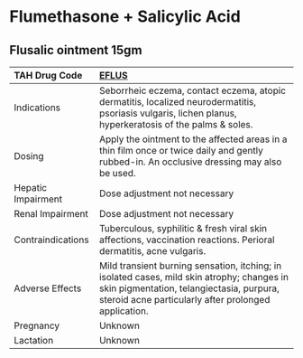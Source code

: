 # Flumethasone + Salicylic Acid

## Flusalic ointment 15gm

| TAH Drug Code      | [**EFLUS**](https://www.tahsda.org.tw/drugs/hissearch.php?drug_code=EFLUS)                                                                                                                     |
|:-------------------|:-----------------------------------------------------------------------------------------------------------------------------------------------------------------------------------------------|
| Indications        | Seborrheic eczema, contact eczema, atopic dermatitis, localized neurodermatitis, psoriasis vulgaris, lichen planus, hyperkeratosis of the palms & soles.                                       |
| Dosing             | Apply the ointment to the affected areas in a thin film once or twice daily and gently rubbed-in. An occlusive dressing may also be used.                                                      |
| Hepatic Impairment | Dose adjustment not necessary                                                                                                                                                                  |
| Renal Impairment   | Dose adjustment not necessary                                                                                                                                                                  |
| Contraindications  | Tuberculous, syphilitic & fresh viral skin affections, vaccination reactions. Perioral dermatitis, acne vulgaris.                                                                              |
| Adverse Effects    | Mild transient burning sensation, itching; in isolated cases, mild skin atrophy; changes in skin pigmentation, telangiectasia, purpura, steroid acne particularly after prolonged application. |
| Pregnancy          | Unknown                                                                                                                                                                                        |
| Lactation          | Unknown                                                                                                                                                                                        |

